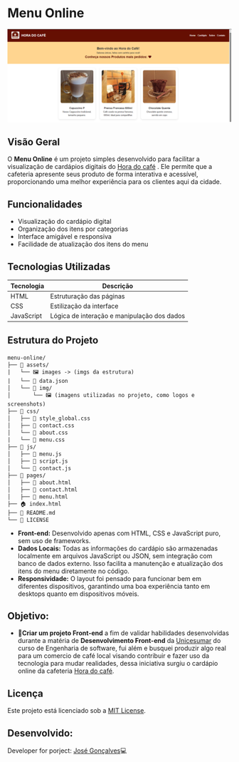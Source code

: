 # Menu Online
![Screenshot do Portfólio](./assets/screen_project.png)

## Visão Geral

O **Menu Online** é um projeto simples desenvolvido para facilitar a visualização de cardápios digitais do [Hora do café](https://www.instagram.com/hora_do.cafe/) . Ele permite que a cafeteria apresente seus produto de forma interativa e acessível, proporcionando uma melhor experiência para os clientes aqui da cidade.

## Funcionalidades

- Visualização do cardápio digital
- Organização dos itens por categorias
- Interface amigável e responsiva
- Facilidade de atualização dos itens do menu

## Tecnologias Utilizadas

| Tecnologia | Descrição                              |
|------------|----------------------------------------|
| HTML       | Estruturação das páginas               |
| CSS        | Estilização da interface               |
| JavaScript | Lógica de interação e manipulação dos dados |

## Estrutura do Projeto
```plaintext
menu-online/
├── 📁 assets/
|   └── 🖼️ images -> (imgs da estrutura)
|   └── 📜 data.json
│   └── 📁 img/
│       └── 🖼️ (imagens utilizadas no projeto, como logos e screenshots)
├── 📁 css/
│   ├── 🎨 style_global.css
│   ├── 🎨 contact.css
│   └── 🎨 about.css
|   └── 🎨 menu.css
├── 📁 js/
│   ├── 📜 menu.js
│   ├── 📜 script.js
│   └── 📜 contact.js
├── 📁 pages/
│   ├── 📝 about.html
│   ├── 📝 contact.html
│   ├── 📝 menu.html
├── 🏠 index.html
├── 📄 README.md
└── 📄 LICENSE
```

- **Front-end:** Desenvolvido apenas com HTML, CSS e JavaScript puro, sem uso de frameworks.
- **Dados Locais:** Todas as informações do cardápio são armazenadas localmente em arquivos JavaScript ou JSON, sem integração com banco de dados externo. Isso facilita a manutenção e atualização dos itens do menu diretamente no código.
- **Responsividade:** O layout foi pensado para funcionar bem em diferentes dispositivos, garantindo uma boa experiência tanto em desktops quanto em dispositivos móveis.

## Objetivo:

- 📌**Criar um projeto Front-end** a fim de validar habilidades desenvolvidas durante a matéria de **Desenvolvimento Front-end** da [Unicesumar](https://www.instagram.com/esoft_unicesumar_ead/?hl=pt-br) do curso de Engenharia de software,  fui além e busquei produzir algo real para um comercio de café local visando contribuir e fazer uso da tecnologia para mudar realidades, dessa iniciativa surgiu o cardápio online da cafeteria [Hora do café](https://www.instagram.com/hora_do.cafe/).

## Licença

Este projeto está licenciado sob a [MIT License](LICENSE).

## Desenvolvido:

Developer for porject: [José Gonçalves](https://www.linkedin.com/in/jgoncalvessf/)💻